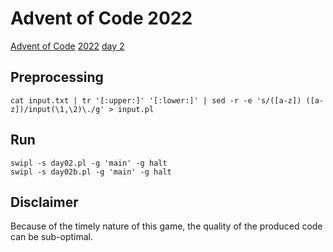 # Advent of Code 2022

[Advent of Code](https://adventofcode.com/about) [2022](https://adventofcode.com/2022) [day 2](https://adventofcode.com/2022/day/2)

## Preprocessing

    cat input.txt | tr '[:upper:]' '[:lower:]' | sed -r -e 's/([a-z]) ([a-z])/input(\1,\2)\./g' > input.pl

## Run

    swipl -s day02.pl -g 'main' -g halt
    swipl -s day02b.pl -g 'main' -g halt

## Disclaimer

Because of the timely nature of this game, the quality of the produced code can be sub-optimal.

